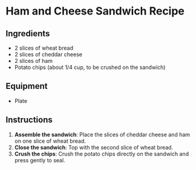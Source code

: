 # Ham and Cheese Sandwich Recipe  

## Ingredients  
- 2 slices of wheat bread  
- 2 slices of cheddar cheese  
- 2 slices of ham  
- Potato chips (about 1/4 cup, to be crushed on the sandwich)  

## Equipment  
- Plate  

## Instructions  
1. **Assemble the sandwich**: Place the slices of cheddar cheese and ham on one slice of wheat bread.  
2. **Close the sandwich**: Top with the second slice of wheat bread.  
3. **Crush the chips**: Crush the potato chips directly on the sandwich and press gently to seal.  